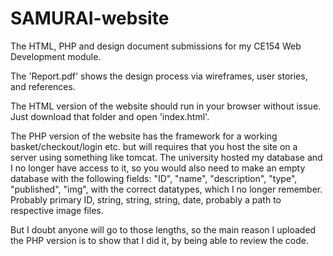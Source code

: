 # SAMURAI-website
The HTML, PHP and design document submissions for my CE154 Web Development module. 

The 'Report.pdf' shows the design process via wireframes, user stories, and references.

The HTML version of the website should run in your browser without issue. Just download that folder and open 'index.html'.

The PHP version of the website has the framework for a working basket/checkout/login etc. but will requires that you host the site on a server using something like tomcat. The university hosted my database and I no longer have access to it, so you would also need to make an empty database with the following fields:
  "ID", "name", "description", "type", "published", "img", with the correct datatypes, which I no longer remember. Probably primary ID, string, string, string, date, probably a path to respective image files.

But I doubt anyone will go to those lengths, so the main reason I uploaded the PHP version is to show that I did it, by being able to review the code. 

